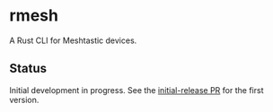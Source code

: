 # rmesh

A Rust CLI for Meshtastic devices.

## Status

Initial development in progress. See the [initial-release PR](https://github.com/douglaz/rmesh/pull/1) for the first version.
